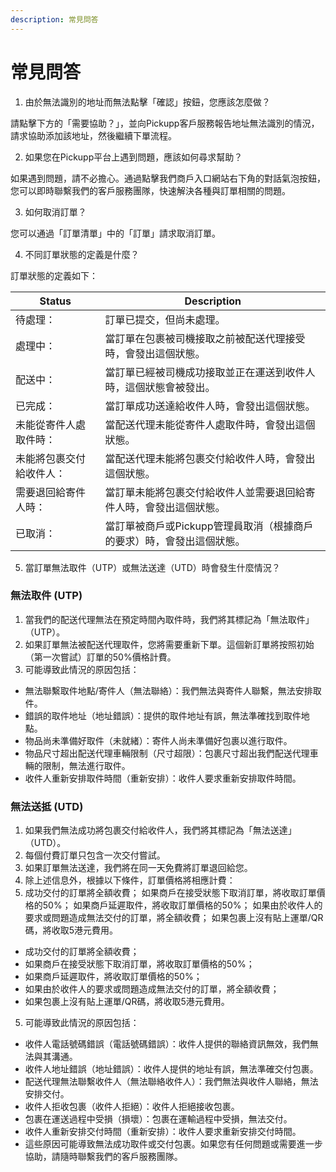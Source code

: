 ```yaml
---
description: 常見問答
---
```


# 常見問答

1. 由於無法識別的地址而無法點擊「確認」按鈕，您應該怎麼做？

請點擊下方的「需要協助？」，並向Pickupp客戶服務報告地址無法識別的情況，請求協助添加該地址，然後繼續下單流程。

2. 如果您在Pickupp平台上遇到問題，應該如何尋求幫助？

如果遇到問題，請不必擔心。通過點擊我們商戶入口網站右下角的對話氣泡按鈕，您可以即時聯繫我們的客戶服務團隊，快速解決各種與訂單相關的問題。

3. 如何取消訂單？

您可以通過「訂單清單」中的「訂單」請求取消訂單。

4. 不同訂單狀態的定義是什麼？

訂單狀態的定義如下：

| Status       | Description                            |
| ------------ | -------------------------------------- |
| 待處理：         | 訂單已提交，但尚未處理。                           |
| 處理中：         | 當訂單在包裹被司機接取之前被配送代理接受時，會發出這個狀態。         |
| 配送中：         | 當訂單已經被司機成功接取並正在運送到收件人時，這個狀態會被發出。       |
| 已完成：         | 當訂單成功送達給收件人時，會發出這個狀態。                  |
| 未能從寄件人處取件時：  | 當配送代理未能從寄件人處取件時，會發出這個狀態。               |
| 未能將包裹交付給收件人： | 當配送代理未能將包裹交付給收件人時，會發出這個狀態。             |
| 需要退回給寄件人時：   | 當訂單未能將包裹交付給收件人並需要退回給寄件人時，會發出這個狀態。      |
| 已取消：         | 當訂單被商戶或Pickupp管理員取消（根據商戶的要求）時，會發出這個狀態。 |

5. 當訂單無法取件（UTP）或無法送達（UTD）時會發生什麼情況？

### **無法取件 (UTP)**

1. 當我們的配送代理無法在預定時間內取件時，我們將其標記為「無法取件」（UTP）。
2. 如果訂單無法被配送代理取件，您將需要重新下單。這個新訂單將按照初始（第一次嘗試）訂單的50%價格計費。
3. 可能導致此情況的原因包括：

* 無法聯繫取件地點/寄件人（無法聯絡）：我們無法與寄件人聯繫，無法安排取件。
* 錯誤的取件地址（地址錯誤）：提供的取件地址有誤，無法準確找到取件地點。
* 物品尚未準備好取件（未就緒）：寄件人尚未準備好包裹以進行取件。
* 物品尺寸超出配送代理車輛限制（尺寸超限）：包裹尺寸超出我們配送代理車輛的限制，無法進行取件。
* 收件人重新安排取件時間（重新安排）：收件人要求重新安排取件時間。

### **無法送抵 (UTD)**

1. 如果我們無法成功將包裹交付給收件人，我們將其標記為「無法送達」（UTD）。
2. 每個付費訂單只包含一次交付嘗試。&#x20;
3. 如果訂單無法送達，我們將在同一天免費將訂單退回給您。&#x20;
4. 除上述信息外，根據以下條件，訂單價格將相應計費：
5. 成功交付的訂單將全額收費； 如果商戶在接受狀態下取消訂單，將收取訂單價格的50%； 如果商戶延遲取件，將收取訂單價格的50%； 如果由於收件人的要求或問題造成無法交付的訂單，將全額收費； 如果包裹上沒有貼上運單/QR碼，將收取5港元費用。

* 成功交付的訂單將全額收費；
* 如果商戶在接受狀態下取消訂單，將收取訂單價格的50%；
* 如果商戶延遲取件，將收取訂單價格的50%；&#x20;
* 如果由於收件人的要求或問題造成無法交付的訂單，將全額收費；&#x20;
* 如果包裹上沒有貼上運單/QR碼，將收取5港元費用。

5. 可能導致此情況的原因包括：

* 收件人電話號碼錯誤（電話號碼錯誤）：收件人提供的聯絡資訊無效，我們無法與其溝通。
* 收件人地址錯誤（地址錯誤）：收件人提供的地址有誤，無法準確交付包裹。
* 配送代理無法聯繫收件人（無法聯絡收件人）：我們無法與收件人聯絡，無法安排交付。
* 收件人拒收包裹（收件人拒絕）：收件人拒絕接收包裹。
* 包裹在運送過程中受損（損壞）：包裹在運輸過程中受損，無法交付。
* 收件人重新安排交付時間（重新安排）：收件人要求重新安排交付時間。
* 這些原因可能導致無法成功取件或交付包裹。如果您有任何問題或需要進一步協助，請隨時聯繫我們的客戶服務團隊。

